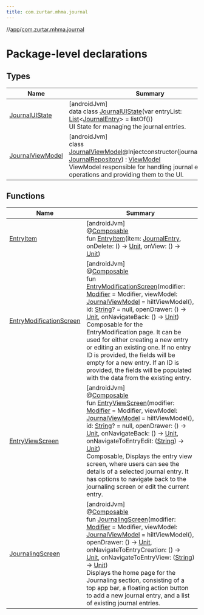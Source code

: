 ```yaml
---
title: com.zurtar.mhma.journal
---
```

//[app](../../index.html)/[com.zurtar.mhma.journal](index.html)



# Package-level declarations



## Types


| Name | Summary |
|---|---|
| [JournalUIState](-journal-u-i-state/index.html) | [androidJvm]<br>data class [JournalUIState](-journal-u-i-state/index.html)(var entryList: [List](https://kotlinlang.org/api/core/kotlin-stdlib/kotlin.collections/-list/index.html)&lt;[JournalEntry](../com.zurtar.mhma.data/-journal-entry/index.html)&gt; = listOf())<br>UI State for managing the journal entries. |
| [JournalViewModel](-journal-view-model/index.html) | [androidJvm]<br>class [JournalViewModel](-journal-view-model/index.html)@Injectconstructor(journalRepository: [JournalRepository](../com.zurtar.mhma.data/-journal-repository/index.html)) : [ViewModel](https://developer.android.com/reference/kotlin/androidx/lifecycle/ViewModel.html)<br>ViewModel responsible for handling journal entry operations and providing them to the UI. |


## Functions


| Name | Summary |
|---|---|
| [EntryItem](-entry-item.html) | [androidJvm]<br>@[Composable](https://developer.android.com/reference/kotlin/androidx/compose/runtime/Composable.html)<br>fun [EntryItem](-entry-item.html)(item: [JournalEntry](../com.zurtar.mhma.data/-journal-entry/index.html), onDelete: () -&gt; [Unit](https://kotlinlang.org/api/core/kotlin-stdlib/kotlin/-unit/index.html), onView: () -&gt; [Unit](https://kotlinlang.org/api/core/kotlin-stdlib/kotlin/-unit/index.html)) |
| [EntryModificationScreen](-entry-modification-screen.html) | [androidJvm]<br>@[Composable](https://developer.android.com/reference/kotlin/androidx/compose/runtime/Composable.html)<br>fun [EntryModificationScreen](-entry-modification-screen.html)(modifier: [Modifier](https://developer.android.com/reference/kotlin/androidx/compose/ui/Modifier.html) = Modifier, viewModel: [JournalViewModel](-journal-view-model/index.html) = hiltViewModel(), id: [String](https://kotlinlang.org/api/core/kotlin-stdlib/kotlin/-string/index.html)? = null, openDrawer: () -&gt; [Unit](https://kotlinlang.org/api/core/kotlin-stdlib/kotlin/-unit/index.html), onNavigateBack: () -&gt; [Unit](https://kotlinlang.org/api/core/kotlin-stdlib/kotlin/-unit/index.html))<br>Composable for the EntryModification page. It can be used for either creating a new entry or editing an existing one. If no entry ID is provided, the fields will be empty for a new entry. If an ID is provided, the fields will be populated with the data from the existing entry. |
| [EntryViewScreen](-entry-view-screen.html) | [androidJvm]<br>@[Composable](https://developer.android.com/reference/kotlin/androidx/compose/runtime/Composable.html)<br>fun [EntryViewScreen](-entry-view-screen.html)(modifier: [Modifier](https://developer.android.com/reference/kotlin/androidx/compose/ui/Modifier.html) = Modifier, viewModel: [JournalViewModel](-journal-view-model/index.html) = hiltViewModel(), id: [String](https://kotlinlang.org/api/core/kotlin-stdlib/kotlin/-string/index.html)? = null, openDrawer: () -&gt; [Unit](https://kotlinlang.org/api/core/kotlin-stdlib/kotlin/-unit/index.html), onNavigateBack: () -&gt; [Unit](https://kotlinlang.org/api/core/kotlin-stdlib/kotlin/-unit/index.html), onNavigateToEntryEdit: ([String](https://kotlinlang.org/api/core/kotlin-stdlib/kotlin/-string/index.html)) -&gt; [Unit](https://kotlinlang.org/api/core/kotlin-stdlib/kotlin/-unit/index.html))<br>Composable, Displays the entry view screen, where users can see the details of a selected journal entry. It has options to navigate back to the journaling screen or edit the current entry. |
| [JournalingScreen](-journaling-screen.html) | [androidJvm]<br>@[Composable](https://developer.android.com/reference/kotlin/androidx/compose/runtime/Composable.html)<br>fun [JournalingScreen](-journaling-screen.html)(modifier: [Modifier](https://developer.android.com/reference/kotlin/androidx/compose/ui/Modifier.html) = Modifier, viewModel: [JournalViewModel](-journal-view-model/index.html) = hiltViewModel(), openDrawer: () -&gt; [Unit](https://kotlinlang.org/api/core/kotlin-stdlib/kotlin/-unit/index.html), onNavigateToEntryCreation: () -&gt; [Unit](https://kotlinlang.org/api/core/kotlin-stdlib/kotlin/-unit/index.html), onNavigateToEntryView: ([String](https://kotlinlang.org/api/core/kotlin-stdlib/kotlin/-string/index.html)) -&gt; [Unit](https://kotlinlang.org/api/core/kotlin-stdlib/kotlin/-unit/index.html))<br>Displays the home page for the Journaling section, consisting of a top app bar, a floating action button to add a new journal entry, and a list of existing journal entries. |
